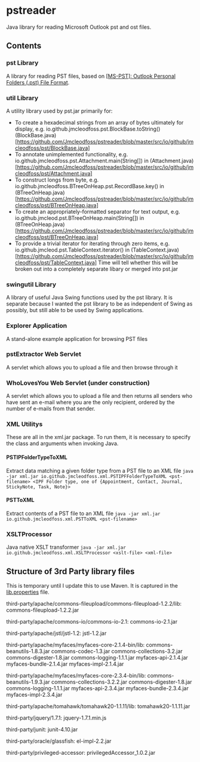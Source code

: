 # pstreader
Java library for reading Microsoft Outlook pst and ost files.

## Contents
### pst Library
A library for reading PST files, based on [[MS-PST]: Outlook Personal Folders (.pst) File Format](https://docs.microsoft.com/en-us/openspecs/office_file_formats/ms-pst/141923d5-15ab-4ef1-a524-6dce75aae546).

### util Library
A utility library used by pst.jar primarily for:
* To create a hexadecimal strings from an array of bytes ultimately for display, e.g. io.github.jmcleodfoss.pst.BlockBase.toString() (BlockBase.java)[https://github.com/Jmcleodfoss/pstreader/blob/master/src/io/github/jmcleodfoss/pst/BlockBase.java]
* To annotate unimplemented functionality, e.g. io.github.jmcleodfoss.pst.Attachment.main(String[]) in (Attachment.java)[https://github.com/Jmcleodfoss/pstreader/blob/master/src/io/github/jmcleodfoss/pst/Attachment.java]
* To construct longs from byte, e.g. io.github.jmcleodfoss.BTreeOnHeap.pst.RecordBase.key() in (BTreeOnHeap.java)[https://github.com/Jmcleodfoss/pstreader/blob/master/src/io/github/jmcleodfoss/pst/BTreeOnHeap.java]
* To create an appropriately-formatted separator for text output, e.g. io.github.jmcleod.pst.BTreeOnHeap.main(String[]) in (BTreeOnHeap.java)[https://github.com/Jmcleodfoss/pstreader/blob/master/src/io/github/jmcleodfoss/pst/BTreeOnHeap.java]
* To provide a trivial iterator for iterating through zero items, e.g. io.github.jmcleod.pst.TableContext.iterator() in (TableContext.java)[https://github.com/Jmcleodfoss/pstreader/blob/master/src/io/github/jmcleodfoss/pst/TableContext.java]
Time will tell whether this will be broken out into a completely separate libary or merged into pst.jar

### swingutil Library
A library of useful Java Swing functions used by the pst library. It is separate because I wanted the pst library to be as independent of Swing as possibly, but still able to be used by Swing applications.

### Explorer Application
A stand-alone example application for browsing PST files

### pstExtractor Web Servlet
A servlet which allows you to upload a file and then browse through it

### WhoLovesYou Web Servlet (under construction)
A servlet which allows you to upload a file and then returns all senders who have sent an e-mail where you are the only recipient, ordered by the number of e-mails from that sender.

### XML Utilitys
These are all in the xml.jar package. To run them, it is necessary to specify the class and arguments when invoking Java.
#### PSTIPFolderTypeToXML
Extract data matching a given folder type from a PST file to an XML file
`java -jar xml.jar io.github.jmcleodfoss.xml.PSTIPFFolderTypeToXML <pst-filename> <IPF Folder type, one of {Appointment, Contact, Journal, StickyNote, Task, Note}>`

#### PSTToXML
Extract contents of a PST file to an XML file
`java -jar xml.jar io.github.jmcleodfoss.xml.PSTToXML <pst-filename>`

### XSLTProcessor
Java native XSLT transformer
`java -jar xml.jar io.github.jmcleodfoss.xml.XSLTProcessor <xslt-file> <xml-file>`

## Structure of 3rd Party library files
This is temporary until I update this to use Maven. It is captured in the [lib.properties](https://github.com/Jmcleodfoss/pstreader/blob/master/lib.properties) file.

third-party/apache/commons-fileupload/commons-fileupload-1.2.2/lib:
commons-fileupload-1.2.2.jar

third-party/apache/commons-io/commons-io-2.1:
commons-io-2.1.jar

third-party/apache/jstl/jstl-1.2:
jstl-1.2.jar

third-party/apache/myfaces/myfaces-core-2.1.4-bin/lib:
commons-beanutils-1.8.3.jar
commons-codec-1.3.jar
commons-collections-3.2.jar
commons-digester-1.8.jar
commons-logging-1.1.1.jar
myfaces-api-2.1.4.jar
myfaces-bundle-2.1.4.jar
myfaces-impl-2.1.4.jar

third-party/apache/myfaces/myfaces-core-2.3.4-bin/lib:
commons-beanutils-1.9.3.jar
commons-collections-3.2.2.jar
commons-digester-1.8.jar
commons-logging-1.1.1.jar
myfaces-api-2.3.4.jar
myfaces-bundle-2.3.4.jar
myfaces-impl-2.3.4.jar

third-party/apache/tomahawk/tomahawk20-1.1.11/lib:
tomahawk20-1.1.11.jar

third-party/jquery/1.7.1:
jquery-1.7.1.min.js

third-party/junit:
junit-4.10.jar

third-party/oracle/glassfish:
el-impl-2.2.jar

third-party/privileged-accessor:
privilegedAccessor_1.0.2.jar
